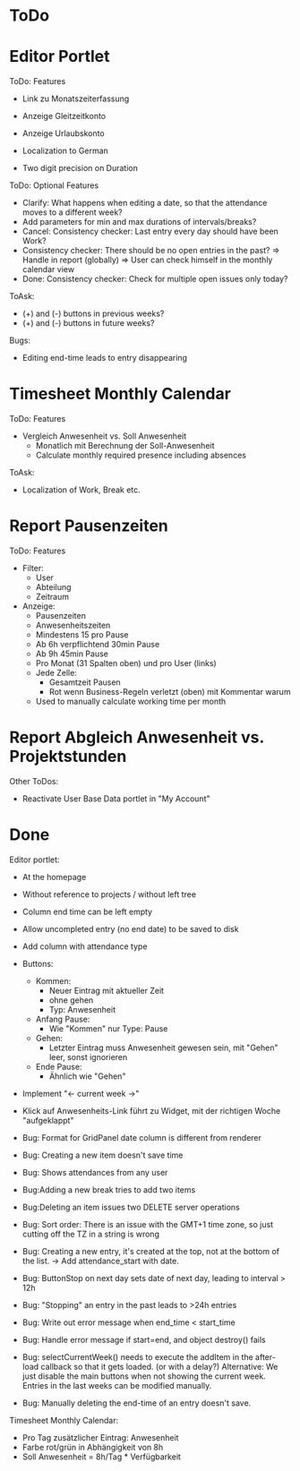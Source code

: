ToDo
====


Editor Portlet
==============

ToDo: Features

- Link zu Monatszeiterfassung
- Anzeige Gleitzeitkonto
- Anzeige Urlaubskonto
- Localization to German

- Two digit precision on Duration

ToDo: Optional Features

- Clarify: What happens when editing a date, so that the
  attendance moves to a different week?
- Add parameters for min and max durations of intervals/breaks?
- Cancel: Consistency checker: Last entry every day should have been Work?
- Consistency checker: There should be no open entries in the past?
  => Handle in report (globally)
  => User can check himself in the monthly calendar view
- Done: Consistency checker: Check for multiple open issues only today?

ToAsk:

- (+) and (-) buttons in previous weeks?
- (+) and (-) buttons in future weeks?
 

Bugs:

- Editing end-time leads to entry disappearing


Timesheet Monthly Calendar
==========================

ToDo: Features

- Vergleich Anwesenheit vs. Soll Anwesenheit
  - Monatlich mit Berechnung der Soll-Anwesenheit
  - Calculate monthly required presence including
    absences

ToAsk:

- Localization of Work, Break etc.



Report Pausenzeiten
===================

ToDo: Features

- Filter:
	- User
	- Abteilung
	- Zeitraum
- Anzeige:
	- Pausenzeiten
	- Anwesenheitszeiten
	- Mindestens 15 pro Pause
	- Ab 6h verpflichtend 30min Pause
	- Ab 9h 45min Pause
	- Pro Monat (31 Spalten oben) und pro User (links)
	- Jede Zelle:
		- Gesamtzeit Pausen
		- Rot wenn Business-Regeln verletzt (oben)
		  mit Kommentar warum
	- Used to manually calculate working time per month



Report Abgleich Anwesenheit vs. Projektstunden
==============================================



Other ToDos:
- Reactivate User Base Data portlet in "My Account"



Done
====


Editor portlet:

- At the homepage
- Without reference to projects / without left tree
- Column end time can be left empty
- Allow uncompleted entry (no end date) to be saved to disk
- Add column with attendance type
- Buttons:
	- Kommen:
		- Neuer Eintrag mit aktueller Zeit
		- ohne gehen
		- Typ: Anwesenheit
	- Anfang Pause:
		- Wie "Kommen" nur Type: Pause
	- Gehen:
		- Letzter Eintrag muss Anwesenheit gewesen sein, mit "Gehen" leer,
		  sonst ignorieren
	- Ende Pause:
		- Ähnlich wie "Gehen"
- Implement "<- current week ->"
- Klick auf Anwesenheits-Link führt zu Widget, 
  mit der richtigen Woche "aufgeklappt"

- Bug: Format for GridPanel date column is different from renderer
- Bug: Creating a new item doesn't save time
- Bug: Shows attendances from any user
- Bug:Adding a new break tries to add two items
- Bug:Deleting an item issues two DELETE server operations
- Bug: Sort order:
  There is an issue with the GMT+1 time zone,
  so just cutting off the TZ in a string is wrong
- Bug: Creating a new entry, it's created at the top, not at
  the bottom of the list. -> Add attendance_start with date.
- Bug: ButtonStop on next day sets date of next day,
  leading to interval > 12h
- Bug: "Stopping" an entry in the past leads to >24h entries
- Bug: Write out error message when end_time < start_time
- Bug: Handle error message if start=end, and object destroy() fails
- Bug: selectCurrentWeek() needs to execute the addItem
  in the after-load callback so that it gets loaded.
  (or with a delay?)
  Alternative: We just disable the main buttons when not
  showing the current week. Entries in the last weeks
  can be modified manually.
- Bug: Manually deleting the end-time of an entry doesn't save.


Timesheet Monthly Calendar:

- Pro Tag zusätzlicher Eintrag: Anwesenheit
- Farbe rot/grün in Abhängigkeit von 8h 
- Soll Anwesenheit = 8h/Tag * Verfügbarkeit

